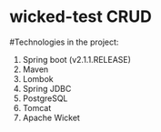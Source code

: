 # wicked-test CRUD

#Technologies in the project:
1.  Spring boot (v2.1.1.RELEASE)
2.  Maven
3.  Lombok
4.  Spring JDBC
5.  PostgreSQL
6.  Tomcat
7.  Apache Wicket
